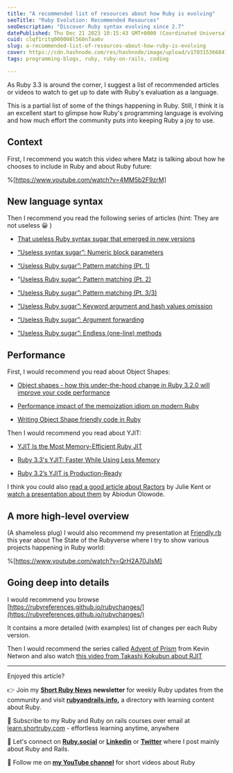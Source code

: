 ```yaml
---
title: "A recommended list of resources about how Ruby is evolving"
seoTitle: "Ruby Evolution: Recommended Resources"
seoDescription: "Discover Ruby syntax evolving since 2.7"
datePublished: Thu Dec 21 2023 10:15:43 GMT+0000 (Coordinated Universal Time)
cuid: clqf1ritq000008l560n7aa6v
slug: a-recommended-list-of-resources-about-how-ruby-is-evolving
cover: https://cdn.hashnode.com/res/hashnode/image/upload/v1703153668410/43d99930-af02-4f42-809a-8a60ea739a41.png
tags: programming-blogs, ruby, ruby-on-rails, coding

---
```


As Ruby 3.3 is around the corner, I suggest a list of recommended articles or videos to watch to get up to date with Ruby's evaluation as a language.

This is a partial list of some of the things happening in Ruby. Still, I think it is an excellent start to glimpse how Ruby's programming language is evolving and how much effort the community puts into keeping Ruby a joy to use.

## Context

First, I recommend you watch this video where Matz is talking about how he chooses to include in Ruby and about Ruby future:

%[https://www.youtube.com/watch?v=4MM5b2F9zrM] 

## New language syntax

Then I recommend you read the following series of articles (hint: They are not useless 😀 )

* [That useless Ruby syntax sugar that emerged in new versions](https://zverok.substack.com/p/that-useless-ruby-syntax-sugar-that)
    
* [“Useless syntax sugar”: Numeric block parameters](https://zverok.substack.com/p/useless-syntax-sugar-numeric-block)
    
* [“Useless Ruby sugar”: Pattern matching (Pt. 1)](https://zverok.substack.com/p/useless-ruby-sugar-pattern-matching)
    
* "[Useless Ruby sugar”: Pattern matching (Pt. 2)](https://zverok.substack.com/p/useless-ruby-sugar-pattern-matching-cad)
    
* [“Useless Ruby sugar”: Pattern matching (Pt. 3/3)](https://zverok.substack.com/p/useless-ruby-sugar-pattern-matching-891)
    
* [“Useless Ruby sugar”: Keyword argument and hash values omission](https://zverok.substack.com/p/useless-ruby-sugar-keyword-argument)
    
* [“Useless Ruby sugar”: Argument forwarding](https://zverok.substack.com/p/useless-ruby-sugar-argument-forwarding)
    
* [“Useless Ruby sugar”: Endless (one-line) methods](https://zverok.substack.com/p/useless-ruby-sugar-endless-one-line)
    

## Performance

First, I would recommend you read about Object Shapes:

* [Object shapes - how this under-the-hood change in Ruby 3.2.0 will improve your code performance](https://poddarayush.com/posts/object-shapes-improve-ruby-code-performance/)
    
* [Performance impact of the memoization idiom on modern Ruby](https://railsatscale.com/2023-10-24-memoization-pattern-and-object-shapes/)
    
* [Writing Object Shape friendly code in Ruby](https://island94.org/2023/10/writing-object-shape-friendly-code-in-ruby)
    

Then I would recommend you read about YJIT:

* [YJIT Is the Most Memory-Efficient Ruby JIT](https://railsatscale.com/2023-11-07-yjit-is-the-most-memory-efficient-ruby-jit/)
    
* [Ruby 3.3's YJIT: Faster While Using Less Memory](https://railsatscale.com/2023-12-04-ruby-3-3-s-yjit-faster-while-using-less-memory/)
    
* [Ruby 3.2’s YJIT is Production-Ready](https://shopify.engineering/ruby-yjit-is-production-ready)
    

I think you could also [read a good article about Ractors](https://www.honeybadger.io/blog/ractors/) by Julie Kent or [watch a presentation about them](https://www.youtube.com/watch?v=GhPAMDdOnU0) by Abiodun Olowode.

## A more high-level overview

(A shameless plug) I would also recommend my presentation at [Friendly.rb](https://friendlyrb.com) this year about The State of the Rubyverse where I try to show various projects happening in Ruby world:

%[https://www.youtube.com/watch?v=QrH2A70JlsM] 

## Going deep into details

I would recommend you browse [https://rubyreferences.github.io/rubychanges/](https://rubyreferences.github.io/rubychanges/)

It contains a more detailed (with examples) list of changes per each Ruby version.

Then I would recommend the series called [Advent of Prism](https://kddnewton.com) from Kevin Netwon and also watch [this video from Takashi Kokubun about RJIT](https://www.youtube.com/watch?v=mlcQ8DErvVs)

---

Enjoyed this article?

👉 Join my [**Short Ruby News**](https://shortruby.com/) **newsletter** for weekly Ruby updates from the community and visit [**rubyandrails.info**](http://rubyandrails.info)**,** a directory with learning content about Ruby.

👐 Subscribe to my Ruby and Ruby on rails courses over email at [learn.shortruby.com](https://learn.shortruby.com) - effortless learning anytime, anywhere

🤝 Let's connect on [**Ruby.social**](https://ruby.social/@lucian) or [**Linkedin**](https://linkedin.com/in/lucianghinda) or [**Twitter**](https://x.com/lucianghinda) where I post mainly about Ruby and Rails.

🎥 Follow me on [**my YouTube channel**](https://www.youtube.com/@shortruby) for short videos about Ruby